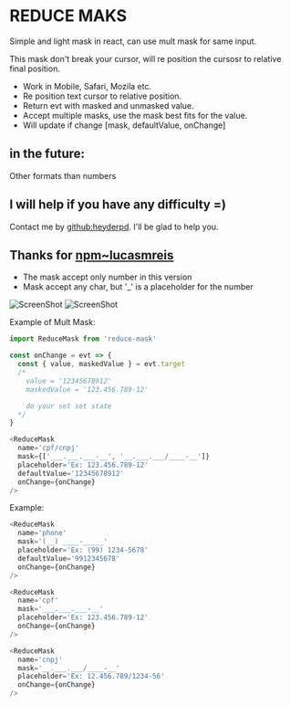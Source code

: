 # REDUCE MAKS

Simple and light mask in react, can use mult mask for same input.

This mask don't break your cursor, will re position the cursosr to relative final position.

* Work in Mobile, Safari, Mozila etc.
* Re position text cursor to relative position.
* Return evt with masked and unmasked value.
* Accept multiple masks, use the mask best fits for the value.
* Will update if change [mask, defaultValue, onChange]

## in the future:
Other formats than numbers

## I will help if you have any difficulty =)
Contact me by [github:heyderpd](https://github.com/heyderpd). I'll be glad to help you.

## Thanks for [npm~lucasmreis](https://www.npmjs.com/~lucasmreis)

* The mask accept only number in this version
* Mask accept any char, but '_' is a placeholder for the number

![ScreenShot](https://raw.githubusercontent.com/heyderpd/npm-reduce-mask/master/example.gif)
![ScreenShot](https://raw.githubusercontent.com/heyderpd/npm-reduce-mask/master/mult-mask.gif)

Example of Mult Mask:
```javascript
import ReduceMask from 'reduce-mask'

const onChange = evt => {
  const { value, maskedValue } = evt.target
  /*
    value = '12345678912'
    maskedValue = '123.456.789-12'

    do your set set state
  */
}

<ReduceMask
  name='cpf/cnpj'
  mask={['___.___.___-__', '__.___.___/____-__']}
  placeholder='Ex: 123.456.789-12'
  defaultValue='12345678912'
  onChange={onChange}
/>
```

Example:
```javascript
<ReduceMask
  name='phone'
  mask='(__) ____-_____'
  placeholder='Ex: (99) 1234-5678'
  defaultValue='9912345678'
  onChange={onChange}
/>

<ReduceMask
  name='cpf'
  mask='___.___.___-__'
  placeholder='Ex: 123.456.789-12'
  onChange={onChange}
/>

<ReduceMask
  name='cnpj'
  mask='__.___.___/____-__'
  placeholder='Ex: 12.456.789/1234-56'
  onChange={onChange}
/>
```
